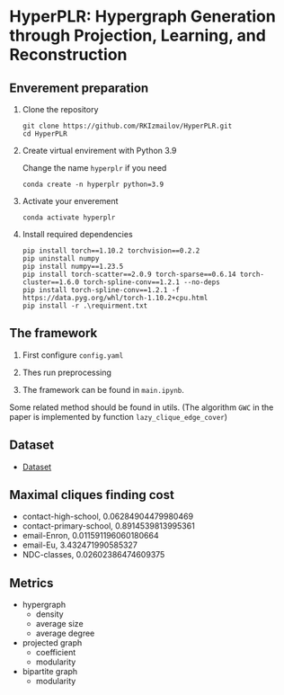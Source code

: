 # HyperPLR: Hypergraph Generation through Projection, Learning, and Reconstruction

## Enverement preparation

1. Clone the repository
    ```
    git clone https://github.com/RKIzmailov/HyperPLR.git
    cd HyperPLR
    ```

2. Create virtual envirement with Python 3.9

    Change the name `hyperplr` if you need
    ```
    conda create -n hyperplr python=3.9
    ```

3. Activate your enverement

    ```
    conda activate hyperplr
    ```

4. Install required dependencies 

    ```
    pip install torch==1.10.2 torchvision==0.2.2
    pip uninstall numpy
    pip install numpy==1.23.5
    pip install torch-scatter==2.0.9 torch-sparse==0.6.14 torch-cluster==1.6.0 torch-spline-conv==1.2.1 --no-deps
    pip install torch-spline-conv==1.2.1 -f https://data.pyg.org/whl/torch-1.10.2+cpu.html
    pip install -r .\requirment.txt
    ```

    
## The framework

1. First configure `config.yaml`

2. Thes run preprocessing

3. The framework can be found in ``main.ipynb``.

Some related method should be found in utils. (The algorithm ``GWC`` in the paper is implemented by function ``lazy_clique_edge_cover``)


## Dataset

- [Dataset](https://www.cs.cornell.edu/~arb/data/)

## Maximal cliques finding cost

- contact-high-school, 0.06284904479980469
- contact-primary-school, 0.8914539813995361
- email-Enron, 0.011591196060180664
- email-Eu, 3.432471990585327
- NDC-classes, 0.02602386474609375


## Metrics

- hypergraph
  - density
  - average size
  - average degree
- projected graph
  - coefficient
  - modularity
- bipartite graph
  - modularity